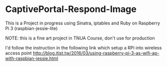 # CaptivePortal-Respond-Image


This is a Project in progress using Sinatra, iptables and Ruby on Raspberry Pi 3 (raspbian-jessie-lite)


NOTE: this is a fine art project in TNUA Course, don't use for production

I'd follow the instruction in the following link which setup a RPi into wireless access point
http://blog.itist.tw/2016/03/using-raspberry-pi-3-as-wifi-ap-with-raspbian-jessie.html

